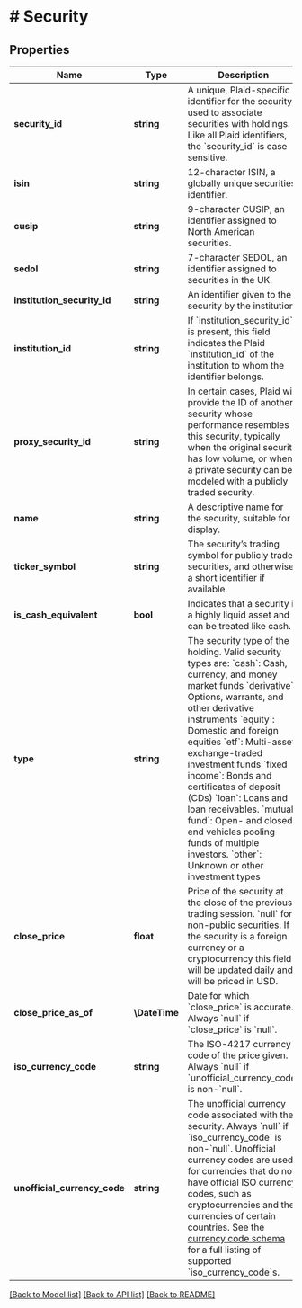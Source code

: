 # # Security

## Properties

Name | Type | Description | Notes
------------ | ------------- | ------------- | -------------
**security_id** | **string** | A unique, Plaid-specific identifier for the security, used to associate securities with holdings. Like all Plaid identifiers, the &#x60;security_id&#x60; is case sensitive. |
**isin** | **string** | 12-character ISIN, a globally unique securities identifier. |
**cusip** | **string** | 9-character CUSIP, an identifier assigned to North American securities. |
**sedol** | **string** | 7-character SEDOL, an identifier assigned to securities in the UK. |
**institution_security_id** | **string** | An identifier given to the security by the institution |
**institution_id** | **string** | If &#x60;institution_security_id&#x60; is present, this field indicates the Plaid &#x60;institution_id&#x60; of the institution to whom the identifier belongs. |
**proxy_security_id** | **string** | In certain cases, Plaid will provide the ID of another security whose performance resembles this security, typically when the original security has low volume, or when a private security can be modeled with a publicly traded security. |
**name** | **string** | A descriptive name for the security, suitable for display. |
**ticker_symbol** | **string** | The security’s trading symbol for publicly traded securities, and otherwise a short identifier if available. |
**is_cash_equivalent** | **bool** | Indicates that a security is a highly liquid asset and can be treated like cash. |
**type** | **string** | The security type of the holding. Valid security types are:  &#x60;cash&#x60;: Cash, currency, and money market funds  &#x60;derivative&#x60;: Options, warrants, and other derivative instruments  &#x60;equity&#x60;: Domestic and foreign equities  &#x60;etf&#x60;: Multi-asset exchange-traded investment funds  &#x60;fixed income&#x60;: Bonds and certificates of deposit (CDs)  &#x60;loan&#x60;: Loans and loan receivables.  &#x60;mutual fund&#x60;: Open- and closed-end vehicles pooling funds of multiple investors.  &#x60;other&#x60;: Unknown or other investment types |
**close_price** | **float** | Price of the security at the close of the previous trading session. &#x60;null&#x60; for non-public securities. If the security is a foreign currency or a cryptocurrency this field will be updated daily and will be priced in USD. |
**close_price_as_of** | **\DateTime** | Date for which &#x60;close_price&#x60; is accurate. Always &#x60;null&#x60; if &#x60;close_price&#x60; is &#x60;null&#x60;. |
**iso_currency_code** | **string** | The ISO-4217 currency code of the price given. Always &#x60;null&#x60; if &#x60;unofficial_currency_code&#x60; is non-&#x60;null&#x60;. |
**unofficial_currency_code** | **string** | The unofficial currency code associated with the security. Always &#x60;null&#x60; if &#x60;iso_currency_code&#x60; is non-&#x60;null&#x60;. Unofficial currency codes are used for currencies that do not have official ISO currency codes, such as cryptocurrencies and the currencies of certain countries.  See the [currency code schema](https://plaid.com/docs/api/accounts#currency-code-schema) for a full listing of supported &#x60;iso_currency_code&#x60;s. |

[[Back to Model list]](../../README.md#models) [[Back to API list]](../../README.md#endpoints) [[Back to README]](../../README.md)
